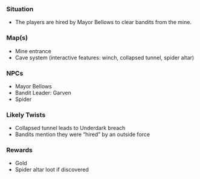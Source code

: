 ### Situation
- The players are hired by Mayor Bellows to clear bandits from the mine.

### Map(s)
- Mine entrance
- Cave system (interactive features: winch, collapsed tunnel, spider altar)

### NPCs
- Mayor Bellows
- Bandit Leader: Garven
- Spider

### Likely Twists
- Collapsed tunnel leads to Underdark breach
- Bandits mention they were “hired” by an outside force

### Rewards
- Gold
- Spider altar loot if discovered